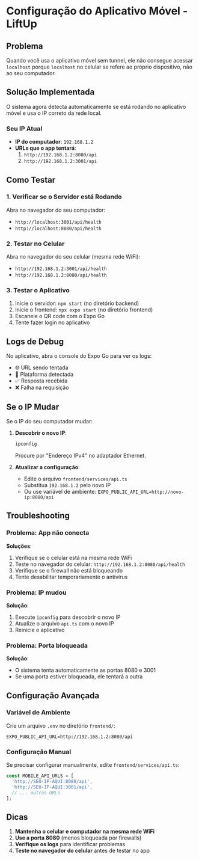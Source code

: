 # Configuração do Aplicativo Móvel - LiftUp

## Problema
Quando você usa o aplicativo móvel sem tunnel, ele não consegue acessar `localhost` porque `localhost` no celular se refere ao próprio dispositivo, não ao seu computador.

## Solução Implementada

O sistema agora detecta automaticamente se está rodando no aplicativo móvel e usa o IP correto da rede local.

### Seu IP Atual
- **IP do computador**: `192.168.1.2`
- **URLs que o app tentará**:
  1. `http://192.168.1.2:8080/api`
  2. `http://192.168.1.2:3001/api`

## Como Testar

### 1. Verificar se o Servidor está Rodando
Abra no navegador do seu computador:
- `http://localhost:3001/api/health`
- `http://localhost:8080/api/health`

### 2. Testar no Celular
Abra no navegador do seu celular (mesma rede WiFi):
- `http://192.168.1.2:3001/api/health`
- `http://192.168.1.2:8080/api/health`

### 3. Testar o Aplicativo
1. Inicie o servidor: `npm start` (no diretório backend)
2. Inicie o frontend: `npx expo start` (no diretório frontend)
3. Escaneie o QR code com o Expo Go
4. Tente fazer login no aplicativo

## Logs de Debug

No aplicativo, abra o console do Expo Go para ver os logs:
- 🌐 URL sendo tentada
- 📱 Plataforma detectada
- ✅ Resposta recebida
- ❌ Falha na requisição

## Se o IP Mudar

Se o IP do seu computador mudar:

1. **Descobrir o novo IP**:
   ```bash
   ipconfig
   ```
   Procure por "Endereço IPv4" no adaptador Ethernet.

2. **Atualizar a configuração**:
   - Edite o arquivo `frontend/services/api.ts`
   - Substitua `192.168.1.2` pelo novo IP
   - Ou use variável de ambiente: `EXPO_PUBLIC_API_URL=http://novo-ip:8080/api`

## Troubleshooting

### Problema: App não conecta
**Soluções**:
1. Verifique se o celular está na mesma rede WiFi
2. Teste no navegador do celular: `http://192.168.1.2:8080/api/health`
3. Verifique se o firewall não está bloqueando
4. Tente desabilitar temporariamente o antivírus

### Problema: IP mudou
**Solução**:
1. Execute `ipconfig` para descobrir o novo IP
2. Atualize o arquivo `api.ts` com o novo IP
3. Reinicie o aplicativo

### Problema: Porta bloqueada
**Solução**:
- O sistema tenta automaticamente as portas 8080 e 3001
- Se uma porta estiver bloqueada, ele tentará a outra

## Configuração Avançada

### Variável de Ambiente
Crie um arquivo `.env` no diretório `frontend/`:
```
EXPO_PUBLIC_API_URL=http://192.168.1.2:8080/api
```

### Configuração Manual
Se precisar configurar manualmente, edite `frontend/services/api.ts`:
```typescript
const MOBILE_API_URLS = [
  'http://SEU-IP-AQUI:8080/api',
  'http://SEU-IP-AQUI:3001/api',
  // ... outras URLs
];
```

## Dicas

1. **Mantenha o celular e computador na mesma rede WiFi**
2. **Use a porta 8080** (menos bloqueada por firewalls)
3. **Verifique os logs** para identificar problemas
4. **Teste no navegador do celular** antes de testar no app 